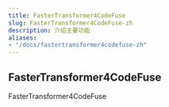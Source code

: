 ```yaml
---
title: FasterTransformer4CodeFuse
slug: FasterTransformer4CodeFuse-zh
description: 介绍主要功能
aliases:
- "/docs/fastertransformer4codefuse-zh"
---
```


## FasterTransformer4CodeFuse
FasterTransformer4CodeFuse